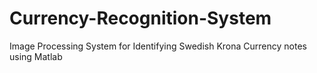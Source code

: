 # Currency-Recognition-System
Image Processing System for Identifying Swedish Krona Currency notes using Matlab
